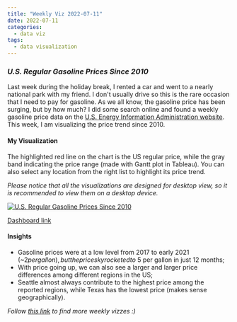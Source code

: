 ```yaml
---
title: "Weekly Viz 2022-07-11"
date: 2022-07-11
categories:
  - data viz
tags:
  - data visualization
---
```


### *U.S. Regular Gasoline Prices Since 2010*

Last week during the holiday break, I rented a car and went to a nearly national park with my friend. I don't usually drive so this is the rare occasion that I need to pay for gasoline. As we all know, the gasoline price has been surging, but by how much? I did some search online and found a weekly gasoline price data on the [U.S. Energy Information Administration website](https://www.eia.gov/petroleum/gasdiesel/). This week, I am visualizing the price trend since 2010.  

#### My Visualization

The highlighted red line on the chart is the US regular price, while the gray band indicating the price range (made with Gantt plot in Tableau). You can also select any location from the right list to highlight its price trend.   

*Please notice that all the visualizations are designed for desktop view, so it is recommended to view them on a desktop device.*  

<div class='tableauPlaceholder' id='viz1657600748443' style='position: relative'>
  <noscript><a href='#'>
    <img alt='U.S. Regular Gasoline Prices Since 2010 ' src='https:&#47;&#47;public.tableau.com&#47;static&#47;images&#47;20&#47;20220711U_S_RegularGasolinePricesSince2010&#47;U_S_RegularGasolinePricesSince2010&#47;1_rss.png' style='border: none' />
    </a></noscript><object class='tableauViz'  style='display:none;'>
  <param name='host_url' value='https%3A%2F%2Fpublic.tableau.com%2F' />
  <param name='embed_code_version' value='3' />
  <param name='site_root' value='' />
  <param name='name' value='20220711U_S_RegularGasolinePricesSince2010&#47;U_S_RegularGasolinePricesSince2010' />
  <param name='tabs' value='no' />
  <param name='toolbar' value='yes' />
  <param name='static_image' value='https:&#47;&#47;public.tableau.com&#47;static&#47;images&#47;20&#47;20220711U_S_RegularGasolinePricesSince2010&#47;U_S_RegularGasolinePricesSince2010&#47;1.png' />
  <param name='animate_transition' value='yes' />
  <param name='display_static_image' value='yes' />
  <param name='display_spinner' value='yes' />
  <param name='display_overlay' value='yes' />
  <param name='display_count' value='yes' />
  <param name='language' value='en-US' />
  <param name='filter' value='publish=yes' />
  </object></div>             
  <script type='text/javascript'>       
  var divElement = document.getElementById('viz1657600748443');     
  var vizElement = divElement.getElementsByTagName('object')[0];                
  if ( divElement.offsetWidth > 800 ) { vizElement.style.width='800px';vizElement.style.height='627px';} else if ( divElement.offsetWidth > 500 ) { vizElement.style.width='800px';vizElement.style.height='627px';} else { vizElement.style.width='100%';vizElement.style.height='777px';}      
  var scriptElement = document.createElement('script');         
  scriptElement.src = 'https://public.tableau.com/javascripts/api/viz_v1.js';  
  vizElement.parentNode.insertBefore(scriptElement, vizElement);              
</script>  

[Dashboard link](https://public.tableau.com/views/20220711U_S_RegularGasolinePricesSince2010/U_S_RegularGasolinePricesSince2010?:language=en-US&publish=yes&:display_count=n&:origin=viz_share_link)
  
#### Insights
* Gasoline prices were at a low level from 2017 to early 2021 (~$2 per gallon), but the price skyrocketed to ~$5 per gallon in just 12 months;  
* With price going up, we can also see a larger and larger price differences among different regions in the US;  
* Seattle almost always contribute to the highest price among the reported regions, while Texas has the lowest price (makes sense geographically).  
  
*Follow [this link](https://yudong-94.github.io/personal-website/project/WeeklyViz2022/) to find more weekly vizzes :)*
